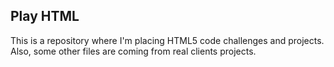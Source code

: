 <h2>Play HTML</h2>

<p>This is a repository where I'm placing HTML5 code challenges and projects. Also, some other files are coming from real clients projects.</p>
